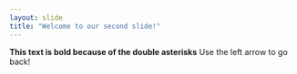 ```yaml
---
layout: slide
title: "Welcome to our second slide!"
---
```

**This text is bold because of the double asterisks**
Use the left arrow to go back!